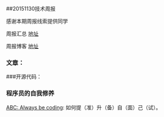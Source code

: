 ##20151130技术周报

感谢本期周报线索提供同学

周报汇总 [地址](https://github.com/BaiduHiDeviOS/iOS-Tech-Weekly)

周报博客 [地址](http://baiduhidevios.github.io/)

### 文章：


###开源代码：



### 程序员的自我修养

[ABC: Always be coding](https://medium.com/@davidbyttow/abc-always-be-coding-d5f8051afce2#.ci0q5suo8): 如何提（准）升（备）自（面）己（试）。
